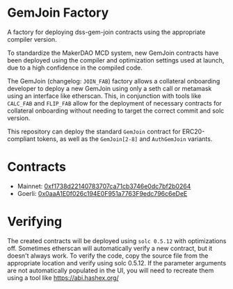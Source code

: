 # GemJoin Factory

A factory for deploying dss-gem-join contracts using the appropriate compiler version.

To standardize the MakerDAO MCD system, new GemJoin contracts have been deployed using the compiler and optimization settings used at launch, due to a high confidence in the compiled code.

The GemJoin (changelog: `JOIN_FAB`) factory allows a collateral onboarding developer to deploy a new GemJoin using only a seth call or metamask using an interface like etherscan. This, in conjunction with tools like `CALC_FAB` and `FLIP_FAB` allow for the deployment of necessary contracts for collateral onboarding without needing to target the correct commit and solc version.

This repository can deploy the standard `GemJoin` contract for ERC20-compliant tokens, as well as the `GemJoin[2-8]` and `AuthGemJoin` variants.

# Contracts

- Mainnet:  [0xf1738d22140783707ca71cb3746e0dc7bf2b0264](https://etherscan.io/address/0xf1738d22140783707ca71cb3746e0dc7bf2b0264#code)
- Goerli: [0x0aaA1E0f026c194E0F951a7763F9edc796c6eDeE](https://goerli.etherscan.io/address/0x0aaA1E0f026c194E0F951a7763F9edc796c6eDeE#code)

# Verifying

The created contracts will be deployed using `solc 0.5.12` with optimizations off. Sometimes etherscan will automatically verify a new contract, but it doesn't always work. To verify the code, copy the source file from the appropriate location and verify using solc 0.5.12. If the parameter arguments are not automatically populated in the UI, you will need to recreate them using a tool like https://abi.hashex.org/
